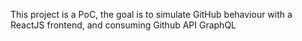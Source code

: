 This project is a PoC, the goal is to simulate GitHub behaviour with a ReactJS frontend, and consuming Github API GraphQL